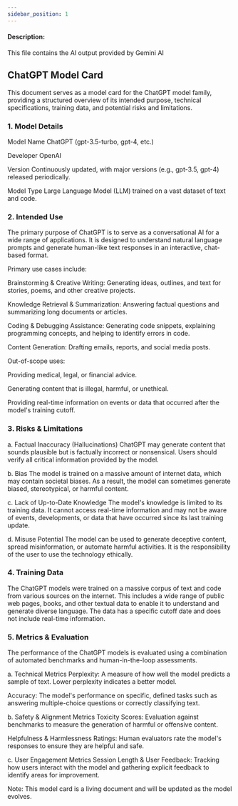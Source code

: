 ```yaml
---
sidebar_position: 1
---
```


#### Description:
This file contains the AI output provided by Gemini AI


## ChatGPT Model Card
This document serves as a model card for the ChatGPT model family, providing a structured overview of its intended purpose, technical specifications, training data, and potential risks and limitations.

### 1. Model Details
Model Name
ChatGPT (gpt-3.5-turbo, gpt-4, etc.)

Developer
OpenAI

Version
Continuously updated, with major versions (e.g., gpt-3.5, gpt-4) released periodically.

Model Type
Large Language Model (LLM) trained on a vast dataset of text and code.

### 2. Intended Use
The primary purpose of ChatGPT is to serve as a conversational AI for a wide range of applications. It is designed to understand natural language prompts and generate human-like text responses in an interactive, chat-based format.

Primary use cases include:

Brainstorming & Creative Writing: Generating ideas, outlines, and text for stories, poems, and other creative projects.

Knowledge Retrieval & Summarization: Answering factual questions and summarizing long documents or articles.

Coding & Debugging Assistance: Generating code snippets, explaining programming concepts, and helping to identify errors in code.

Content Generation: Drafting emails, reports, and social media posts.

Out-of-scope uses:

Providing medical, legal, or financial advice.

Generating content that is illegal, harmful, or unethical.

Providing real-time information on events or data that occurred after the model's training cutoff.

### 3. Risks & Limitations
a. Factual Inaccuracy (Hallucinations)
ChatGPT may generate content that sounds plausible but is factually incorrect or nonsensical. Users should verify all critical information provided by the model.

b. Bias
The model is trained on a massive amount of internet data, which may contain societal biases. As a result, the model can sometimes generate biased, stereotypical, or harmful content.

c. Lack of Up-to-Date Knowledge
The model's knowledge is limited to its training data. It cannot access real-time information and may not be aware of events, developments, or data that have occurred since its last training update.

d. Misuse Potential
The model can be used to generate deceptive content, spread misinformation, or automate harmful activities. It is the responsibility of the user to use the technology ethically.

### 4. Training Data
The ChatGPT models were trained on a massive corpus of text and code from various sources on the internet. This includes a wide range of public web pages, books, and other textual data to enable it to understand and generate diverse language. The data has a specific cutoff date and does not include real-time information.

### 5. Metrics & Evaluation
The performance of the ChatGPT models is evaluated using a combination of automated benchmarks and human-in-the-loop assessments.

a. Technical Metrics
Perplexity: A measure of how well the model predicts a sample of text. Lower perplexity indicates a better model.

Accuracy: The model's performance on specific, defined tasks such as answering multiple-choice questions or correctly classifying text.

b. Safety & Alignment Metrics
Toxicity Scores: Evaluation against benchmarks to measure the generation of harmful or offensive content.

Helpfulness & Harmlessness Ratings: Human evaluators rate the model's responses to ensure they are helpful and safe.

c. User Engagement Metrics
Session Length & User Feedback: Tracking how users interact with the model and gathering explicit feedback to identify areas for improvement.

Note: This model card is a living document and will be updated as the model evolves.